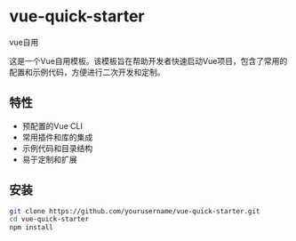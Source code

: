 # vue-quick-starter
vue自用

这是一个Vue自用模板。该模板旨在帮助开发者快速启动Vue项目，包含了常用的配置和示例代码，方便进行二次开发和定制。

## 特性

- 预配置的Vue CLI
- 常用插件和库的集成
- 示例代码和目录结构
- 易于定制和扩展

## 安装

```bash
git clone https://github.com/yourusername/vue-quick-starter.git
cd vue-quick-starter
npm install